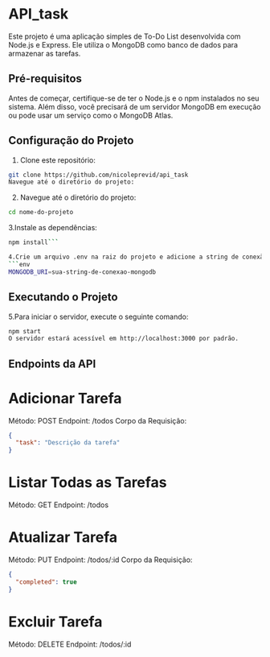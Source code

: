 # API_task
Este projeto é uma aplicação simples de To-Do List desenvolvida com Node.js e Express. Ele utiliza o MongoDB como banco de dados para armazenar as tarefas.

## Pré-requisitos

Antes de começar, certifique-se de ter o Node.js e o npm instalados no seu sistema. Além disso, você precisará de um servidor MongoDB em execução ou pode usar um serviço como o MongoDB Atlas.

## Configuração do Projeto

1. Clone este repositório:
```bash
git clone https://github.com/nicoleprevid/api_task
Navegue até o diretório do projeto:
```

2. Navegue até o diretório do projeto:
```bash
cd nome-do-projeto
```

3.Instale as dependências:
```bash
npm install```

4.Crie um arquivo .env na raiz do projeto e adicione a string de conexão MongoDB:
```env
MONGODB_URI=sua-string-de-conexao-mongodb
 ```

## Executando o Projeto

5.Para iniciar o servidor, execute o seguinte comando:
```bash
npm start
O servidor estará acessível em http://localhost:3000 por padrão.
```

## Endpoints da API

# Adicionar Tarefa
Método: POST
Endpoint: /todos
Corpo da Requisição:
```json
{
  "task": "Descrição da tarefa"
}
```

# Listar Todas as Tarefas
Método: GET
Endpoint: /todos

# Atualizar Tarefa
Método: PUT
Endpoint: /todos/:id
Corpo da Requisição:
```json
{
  "completed": true
}
```
# Excluir Tarefa
Método: DELETE
Endpoint: /todos/:id
